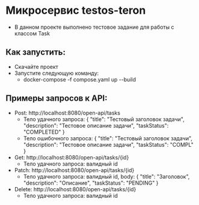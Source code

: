# Микросервис testos-teron
- В данном проекте выполнено тестовое задание для работы с классом Task

## Как запустить:

- Скачайте проект
- Запустите следующую команду:
  -  docker-compose -f compose.yaml up --build
## Примеры запросов к API:


- Post: http://localhost:8080/open-api/tasks
  - Тело удачного запроса: {
    "title": "Тестовый заголовок задачи",
    "description": "Тестовое описание задачи",
    "taskStatus": "COMPLETED"
    } 
  - Тело ошибочного запроса: {
    "title": "Тестовый заголовок задачи",
    "description": "Тестовое описание задачи",
    "taskStatus": "COMPL"
    }
- Get: http://localhost:8080/open-api/tasks/{id}
  - Тело удачного запроса: валидный id
- Patch: http://localhost:8080/open-api/tasks/{id}
  - Тело удачного запроса: валидный id, body: {
    "title": "Заголовок",
    "description": "Описание",
    "taskStatus": "PENDING"
    }
- Delete: http://localhost:8080/open-api/tasks/{id}
  - Тело удачного запроса: валидный id
